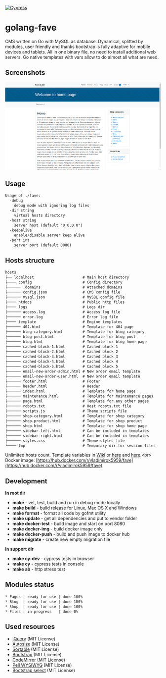 [![Cypress](https://img.shields.io/badge/cypress-dashboard-brightgreen.svg)](https://dashboard.cypress.io/#/projects/hv532c/runs)
# golang-fave
CMS written on Go with MySQL as database. Dynamical, splitted by modules, user friendly and thanks bootstrap is fully adaptive for mobile devices and tablets. All in one binary file, no need to install additional web servers. Go native templates with vars allow to do almost all what are need.

## Screenshots
![](support/screenshots.gif)

## Usage
```
Usage of ./fave:
  -debug
    debug mode with ignoring log files
  -dir string
    virtual hosts directory
  -host string
    server host (default "0.0.0.0")
  -keepalive
    enable/disable server keep alive
  -port int
    server port (default 8080)
```

## Hosts structure
```
hosts
├── localhost                      # Main host directory
├──── config                       # Config directory
├────── .domains                   # Attached domains
├────── config.json                # CMS config file
├────── mysql.json                 # MySQL config file
├──── htdocs                       # Public http files
├──── logs                         # Logs dir
├────── access.log                 # Access log file
├────── error.log                  # Error log file
├──── template                     # Engine templates
├────── 404.html                   # Template for 404 page
├────── blog-category.html         # Template for blog category
├────── blog-post.html             # Template for blog post
├────── blog.html                  # Template for blog home page
├────── cached-block-1.html        # Cached block 1
├────── cached-block-2.html        # Cached block 2
├────── cached-block-3.html        # Cached block 3
├────── cached-block-4.html        # Cached block 4
├────── cached-block-5.html        # Cached block 5
├────── email-new-order-admin.html # New order email template
├────── email-new-order-user.html  # New order email template
├────── footer.html                # Footer
├────── header.html                # Header
├────── index.html                 # Template for home page
├────── maintenance.html           # Template for maintenance pages
├────── page.html                  # Template for any other pages
├────── robots.txt                 # Host robots.txt file
├────── scripts.js                 # Theme scripts file
├────── shop-category.html         # Template for shop category
├────── shop-product.html          # Template for shop product
├────── shop.html                  # Template for shop home page
├────── sidebar-left.html          # Can be included in templates
├────── sidebar-right.html         # Can be included in templates
├────── styles.css                 # Theme styles file
└──── tmp                          # Temporary dir for session files
```
Unlimited hosts count. Template variables in [Wiki](https://github.com/vladimirok5959/golang-fave/wiki) or [here](https://github.com/vladimirok5959/golang-fave/wiki/Variables-for-template-($.Data)) and [here](https://github.com/vladimirok5959/golang-fave/wiki/Variables-for-template-($.System)).<br>
Docker image: [https://hub.docker.com/r/vladimirok5959/fave](https://hub.docker.com/r/vladimirok5959/fave)

## Development
**In root dir**
* **make** - vet, test, build and run in debug mode locally
* **make build** - build release for Linux, Mac OS X and Windows
* **make format** - format all code by gofmt utility
* **make update** - get all dependencies and put to vendor folder
* **make docker-test** - build image and start on port 8080
* **make docker-img** - build docker image only
* **make docker-push** - build and push image to docker hub
* **make migrate** - create new empty migration file

**In support dir**
* **make cy-dev** - cypress tests in browser
* **make cy** - cypress tests in console
* **make ab** - http stress test

## Modules status
```
* Pages | ready for use | done 100%
* Blog  | ready for use | done 100%
* Shop  | ready for use | done 100%
* Files | in progress   | done 0%
```

## Used resources
* [jQuery](https://github.com/jquery/jquery) (MIT License)
* [Autosize](https://github.com/jackmoore/autosize) (MIT License)
* [Sortable](https://github.com/SortableJS/Sortable) (MIT License)
* [Bootstrap](https://github.com/twbs/bootstrap) (MIT License)
* [CodeMirror](https://github.com/codemirror/codemirror) (MIT License)
* [Pell WYSIWYG](https://github.com/jaredreich/pell) (MIT License)
* [Bootstrap select](https://github.com/snapappointments/bootstrap-select/) (MIT License)
